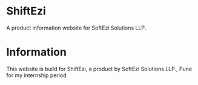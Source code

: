 # ShiftEzi
A product information website for SoftEzi Solutions LLP.
# Information
This website is build for ShiftEzi, a product by SoftEzi Solutions LLP., Pune for my internship period.
